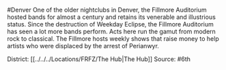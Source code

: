 #Denver 
One of the older nightclubs in Denver, the Fillmore Auditorium hosted bands for almost a century and retains its venerable and illustrious status. Since the destruction of Weekday Eclipse, the Fillmore Auditorium has seen a lot more bands perform. Acts here run the gamut from modern rock to classical. The Fillmore hosts weekly shows that raise money to help artists who were displaced by the arrest of Perianwyr.

District: [[../../../Locations/FRFZ/The Hub|The Hub]]
Source: #6th